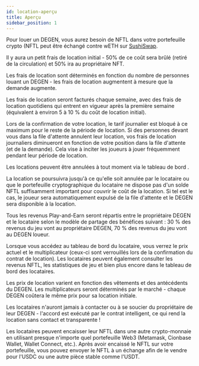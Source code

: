 ```yaml
---
id: location-aperçu
title: Aperçu
sidebar_position: 1
---
```


Pour louer un DEGEN, vous aurez besoin de NFTL dans votre portefeuille crypto (NFTL peut être échangé contre wETH sur [SushiSwap](https://sushi.com/).

Il y aura un petit frais de location initial - 50% de ce coût sera brûlé (retiré de la circulation) et 50% ira au propriétaire NFT.

Les frais de location sont déterminés en fonction du nombre de personnes louant un DEGEN - les frais de location augmentent à mesure que la demande augmente.

Les frais de location seront facturés chaque semaine, avec des frais de location quotidiens qui entrent en vigueur après la première semaine (équivalent à environ 5 à 10 % du coût de location initial).

Lors de la confirmation de votre location, le tarif journalier est bloqué à ce maximum pour le reste de la période de location. Si des personnes devant vous dans la file d'attente annulent leur location, vos frais de location journaliers diminueront en fonction de votre position dans la file d'attente (et de la demande). Cela vise à inciter les joueurs à jouer fréquemment pendant leur période de location.

Les locations peuvent être annulées à tout moment via le tableau de bord [](https://niftyleague.com/profile).

La location se poursuivra jusqu'à ce qu'elle soit annulée par le locataire ou que le portefeuille cryptographique du locataire ne dispose pas d'un solde NFTL suffisamment important pour couvrir le coût de la location. Si tel est le cas, le joueur sera automatiquement expulsé de la file d'attente et le DEGEN sera disponible à la location.

Tous les revenus Play-and-Earn seront répartis entre le propriétaire DEGEN et le locataire selon le modèle de partage des bénéfices suivant : 30 % des revenus du jeu vont au propriétaire DEGEN, 70 % des revenus du jeu vont au DEGEN loueur.

Lorsque vous accédez au tableau de bord du locataire, vous verrez le prix actuel et le multiplicateur (ceux-ci sont verrouillés lors de la confirmation du contrat de location). Les locataires peuvent également consulter les revenus NFTL, les statistiques de jeu et bien plus encore dans le tableau de bord des locataires.

Les prix de location varient en fonction des vêtements et des antécédents du DEGEN. Les multiplicateurs seront déterminés par le marché - chaque DEGEN coûtera le même prix pour sa location initiale.

Les locataires n'auront jamais à contacter ou à se soucier du propriétaire de leur DEGEN - l'accord est exécuté par le contrat intelligent, ce qui rend la location sans contact et transparente !

Les locataires peuvent encaisser leur NFTL dans une autre crypto-monnaie en utilisant presque n'importe quel portefeuille Web3 (Metamask, Cionbase Wallet, Wallet Connect, etc.). Après avoir encaissé le NFTL sur votre portefeuille, vous pouvez envoyer le NFTL à un échange afin de le vendre pour l'USDC ou une autre pièce stable comme l'USDT.
